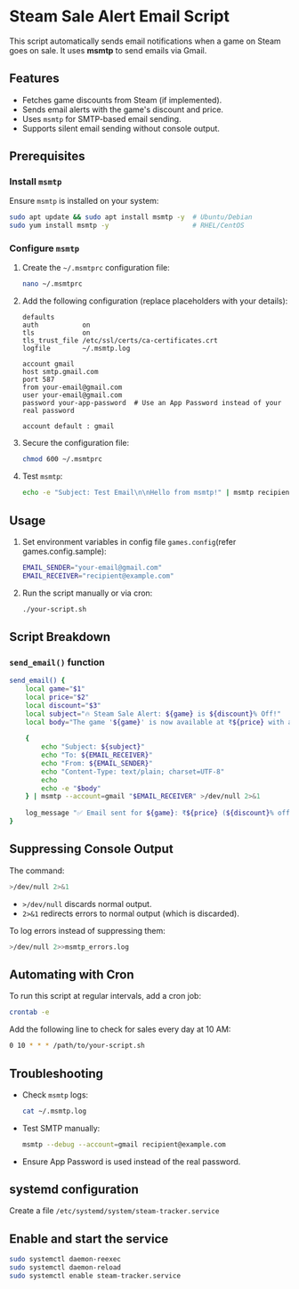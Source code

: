 # Steam Sale Alert Email Script

This script automatically sends email notifications when a game on Steam goes on sale. It uses **msmtp** to send emails via Gmail.

## Features
- Fetches game discounts from Steam (if implemented).
- Sends email alerts with the game's discount and price.
- Uses `msmtp` for SMTP-based email sending.
- Supports silent email sending without console output.

## Prerequisites
### Install `msmtp`
Ensure `msmtp` is installed on your system:
```bash
sudo apt update && sudo apt install msmtp -y  # Ubuntu/Debian
sudo yum install msmtp -y                     # RHEL/CentOS
```

### Configure `msmtp`
1. Create the `~/.msmtprc` configuration file:
    ```bash
    nano ~/.msmtprc
    ```
2. Add the following configuration (replace placeholders with your details):
    ```
    defaults
    auth           on
    tls            on
    tls_trust_file /etc/ssl/certs/ca-certificates.crt
    logfile        ~/.msmtp.log
    
    account gmail
    host smtp.gmail.com
    port 587
    from your-email@gmail.com
    user your-email@gmail.com
    password your-app-password  # Use an App Password instead of your real password
    
    account default : gmail
    ```
3. Secure the configuration file:
    ```bash
    chmod 600 ~/.msmtprc
    ```
4. Test `msmtp`:
    ```bash
    echo -e "Subject: Test Email\n\nHello from msmtp!" | msmtp recipient@example.com
    ```

## Usage
1. Set environment variables in config file `games.config`(refer games.config.sample):
    ```bash
    EMAIL_SENDER="your-email@gmail.com"
    EMAIL_RECEIVER="recipient@example.com"
    ```
2. Run the script manually or via cron:
    ```bash
    ./your-script.sh
    ```

## Script Breakdown
### `send_email()` function
```bash
send_email() {
    local game="$1"
    local price="$2"
    local discount="$3"
    local subject="🔥 Steam Sale Alert: ${game} is ${discount}% Off!"
    local body="The game '${game}' is now available at ₹${price} with a discount of ${discount}%!\n\nCheck it here: https://store.steampowered.com/app/${GAME_IDS[$game]}/"
    
    {
        echo "Subject: ${subject}"
        echo "To: ${EMAIL_RECEIVER}"
        echo "From: ${EMAIL_SENDER}"
        echo "Content-Type: text/plain; charset=UTF-8"
        echo
        echo -e "$body"
    } | msmtp --account=gmail "$EMAIL_RECEIVER" >/dev/null 2>&1
    
    log_message "✅ Email sent for ${game}: ₹${price} (${discount}% off)"
}
```

## Suppressing Console Output
The command:
```bash
>/dev/null 2>&1
```
- `>/dev/null` discards normal output.
- `2>&1` redirects errors to normal output (which is discarded).

To log errors instead of suppressing them:
```bash
>/dev/null 2>>msmtp_errors.log
```

## Automating with Cron
To run this script at regular intervals, add a cron job:
```bash
crontab -e
```
Add the following line to check for sales every day at 10 AM:
```bash
0 10 * * * /path/to/your-script.sh
```

## Troubleshooting
- Check `msmtp` logs:
    ```bash
    cat ~/.msmtp.log
    ```
- Test SMTP manually:
    ```bash
    msmtp --debug --account=gmail recipient@example.com
    ```
- Ensure App Password is used instead of the real password.

## systemd configuration

Create a file `/etc/systemd/system/steam-tracker.service`


## Enable and start the service
```bash
sudo systemctl daemon-reexec
sudo systemctl daemon-reload
sudo systemctl enable steam-tracker.service
```